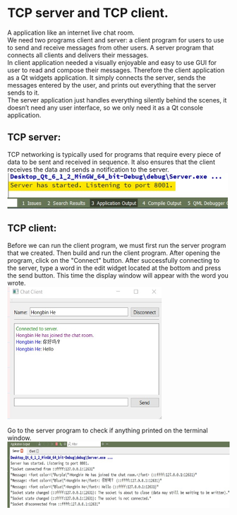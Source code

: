 # TCP server and TCP client.
A application like an internet live chat room.  
We need two programs client and server: a client program for users to use to  send and receive messages from other users. A server program that connects all  clients and delivers their messages.  
In client application needed a visually enjoyable and easy to use GUI for user to read and compose their messages. Therefore the client application as a Qt widgets application. It simply connects the server, sends the messages entered by the user, and prints out everything that the server sends to it.  
The server application just handles everything silently behind the scenes, it doesn’t need any user interface, so we only need it as a Qt console application.  
  
## TCP server:
TCP networking is typically used for programs that require every piece of data to be sent and received in sequence. It also ensures that the client receives the data and sends a notification to the server.  
<img src="https://raw.githubusercontent.com/brucehho/TCP_server_TCP_client/main/example/Screenshot%202021-07-15%20124802.jpg" width="500" height="80"/>

## TCP client:
Before we can run the client program, we must first run the server program that we created. Then build and run the client program. After opening the program, click on the "Connect" button. After successfully connecting to the server, type a word in the edit widget located at the bottom and press the send button. This time the display window will appear with the word you wrote.  
<img src="https://raw.githubusercontent.com/brucehho/TCP_server_TCP_client/main/example/Screenshot%202021-07-15%20212829.jpg" width="350" height="300"/>  
  
Go to the server program to check if anything printed on the terminal window.  
<img src="https://raw.githubusercontent.com/brucehho/TCP_server_TCP_client/main/example/Screenshot%202021-07-15%20161223.jpg" width="600" height="150"/>  

 
